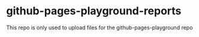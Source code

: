# github-pages-playground-reports
This repo is only used to upload files for the github-pages-playground repo
